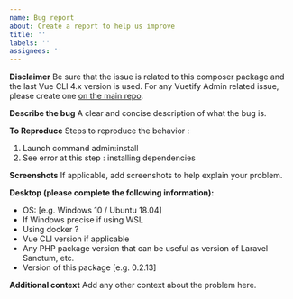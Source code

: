 ```yaml
---
name: Bug report
about: Create a report to help us improve
title: ''
labels: ''
assignees: ''
---
```


**Disclaimer**
Be sure that the issue is related to this composer package and the last Vue CLI 4.x version is used.
For any Vuetify Admin related issue, please create one [on the main repo](https://github.com/okami101/vuetify-admin/issues/new?template=bug_report.md).

**Describe the bug**
A clear and concise description of what the bug is.

**To Reproduce**
Steps to reproduce the behavior :

1. Launch command admin:install
2. See error at this step : installing dependencies

**Screenshots**
If applicable, add screenshots to help explain your problem.

**Desktop (please complete the following information):**

- OS: [e.g. Windows 10 / Ubuntu 18.04]
- If Windows precise if using WSL
- Using docker ?
- Vue CLI version if applicable
- Any PHP package version that can be useful as version of Laravel Sanctum, etc.
- Version of this package [e.g. 0.2.13]

**Additional context**
Add any other context about the problem here.
